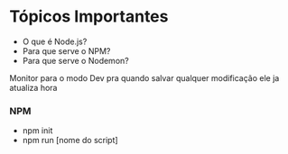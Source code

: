 # Tópicos Importantes

- O que é Node.js?
- Para que serve o NPM?
- Para que serve o Nodemon?

Monitor para o modo Dev pra quando salvar qualquer modificação ele ja atualiza hora

### NPM
 - npm init
 - npm run [nome do script]